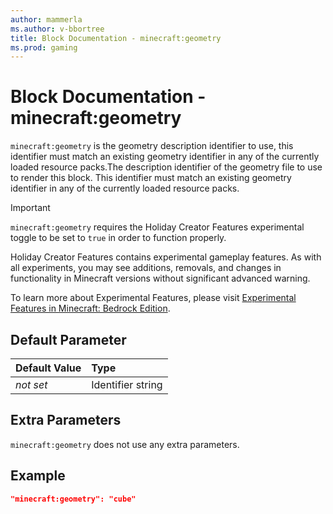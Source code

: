 ```yaml
---
author: mammerla
ms.author: v-bbortree
title: Block Documentation - minecraft:geometry
ms.prod: gaming
---
```


# Block Documentation - minecraft:geometry

`minecraft:geometry` is the geometry description identifier to use, this identifier must match an existing geometry identifier in any of the currently loaded resource packs.The description identifier of the geometry file to use to render this block. This identifier must match an existing geometry identifier in any of the currently loaded resource packs.

>[!IMPORTANT]
> `minecraft:geometry` requires the Holiday Creator Features experimental toggle to be set to `true` in order to function properly.
>
>Holiday Creator Features contains experimental gameplay features. As with all experiments, you may see additions, removals, and changes in functionality in Minecraft versions without significant advanced warning.
>
>To learn more about Experimental Features, please visit [Experimental Features in Minecraft: Bedrock Edition](../../../../../Documents/ExperimentalFeaturesToggle.md).

## Default Parameter

|Default Value|Type |
|:----|:----|
|*not set*| Identifier string|

## Extra Parameters

`minecraft:geometry` does not use any extra parameters.

## Example

```json
"minecraft:geometry": "cube"
```
